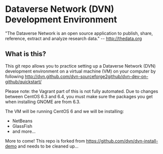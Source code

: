 # Dataverse Network (DVN) Development Environment

"The Dataverse Network is an open source application to publish, share, reference, extract and analyze research data." -- http://thedata.org

## What is this?

This git repo allows you to practice setting up a Dataverse Network (DVN) development environment on a virtual machine (VM) on your computer by following http://dvn.github.com/dvn-sourceforge2github/dvn-dev-on-github/quickstart/

Please note: the Vagrant part of this is not fully automated. Due to changes between CentOS 6.3 and 6.4, you must make sure the packages you get when installing GNOME are from 6.3.

The VM will be running CentOS 6 and we will be installing:

- NetBeans
- GlassFish
- and more...

More to come! This repo is forked from https://github.com/dvn/dvn-install-demo and needs to be cleaned up...
